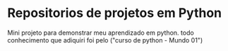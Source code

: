 # Repositorios de projetos em Python
Mini projeto para demonstrar meu aprendizado em python. todo conhecimento que adiquiri foi pelo ("curso de python - Mundo 01")




